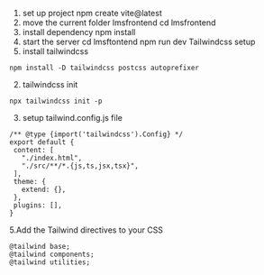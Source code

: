 1. set up project
npm create vite@latest
2. move the current folder lmsfrontend
cd lmsfrontend
3. install dependency
 npm install
 4. start the server
 cd lmsftontend
 npm run dev
 Tailwindcss setup
 1. install tailwindcss
 ```
 npm install -D tailwindcss postcss autoprefixer
 
 ```
 2. tailwindcss init
 ```
 npx tailwindcss init -p
 
 ```
 3. setup tailwind.config.js file
 ```
 /** @type {import('tailwindcss').Config} */
export default {
  content: [
    "./index.html",
    "./src/**/*.{js,ts,jsx,tsx}",
  ],
  theme: {
    extend: {},
  },
  plugins: [],
}
 ```
 5.Add the Tailwind directives to your CSS
 ```
 @tailwind base;
@tailwind components;
@tailwind utilities;
 
 ```
